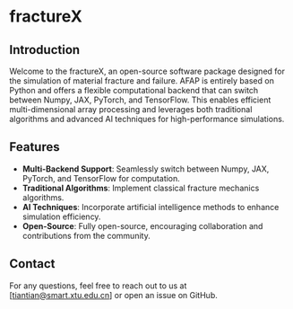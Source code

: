 # fractureX

## Introduction

Welcome to the fractureX, an open-source software package designed for the simulation of material fracture and failure. AFAP is entirely based on Python and offers a flexible computational backend that can switch between Numpy, JAX, PyTorch, and TensorFlow. This enables efficient multi-dimensional array processing and leverages both traditional algorithms and advanced AI techniques for high-performance simulations.

## Features
- **Multi-Backend Support**: Seamlessly switch between Numpy, JAX, PyTorch, and TensorFlow for computation.
- **Traditional Algorithms**: Implement classical fracture mechanics algorithms.
- **AI Techniques**: Incorporate artificial intelligence methods to enhance simulation efficiency.
- **Open-Source**: Fully open-source, encouraging collaboration and contributions from the community.


## Contact

For any questions, feel free to reach out to us at [tiantian@smart.xtu.edu.cn] or open an issue on GitHub.
